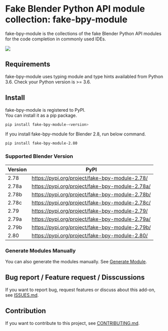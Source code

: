 # Fake Blender Python API module collection: fake-bpy-module

fake-bpy-module is the collections of the fake Blender Python API modules for the code completion in commonly used IDEs.

![](https://raw.githubusercontent.com/nutti/fake-bpy-module/master/docs/images/fake-bpy-module_thumbnail.png)


## Requirements

fake-bpy-module uses typing module and type hints availabled from Python 3.6.
Check your Python version is >= 3.6.


## Install

fake-bpy-module is registered to PyPI.  
You can install it as a pip package.

```sh
pip install fake-bpy-module-<version>
```

If you install fake-bpy-module for Blender 2.8, run below command.

```sh
pip install fake-bpy-module-2.80
```


### Supported Blender Version

|Version|PyPI|
|---|---|
|2.78|https://pypi.org/project/fake-bpy-module-2.78/|
|2.78a|https://pypi.org/project/fake-bpy-module-2.78a/|
|2.78b|https://pypi.org/project/fake-bpy-module-2.78b/|
|2.78c|https://pypi.org/project/fake-bpy-module-2.78c/|
|2.79|https://pypi.org/project/fake-bpy-module-2.79/|
|2.79a|https://pypi.org/project/fake-bpy-module-2.79a/|
|2.79b|https://pypi.org/project/fake-bpy-module-2.79b/|
|2.80|https://pypi.org/project/fake-bpy-module-2.80/|


### Generate Modules Manually

You can also generate the modules manually. See [Generate Module](https://github.com/nutti/fake-bpy-module/blob/master/docs/generate_modules.md).


## Bug report / Feature request / Disscussions

If you want to report bug, request features or discuss about this add-on, see [ISSUES.md](https://github.com/nutti/fake-bpy-module/blob/master/ISSUES.md).


## Contribution

If you want to contribute to this project, see [CONTRIBUTING.md](https://github.com/nutti/fake-bpy-module/blob/master/CONTRIBUTING.md).
